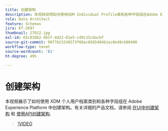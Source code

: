 ```yaml
---
title: 创建架构
description: 本视频说明如何使用XDM Individual Profile类和各种字段组在Adobe Experience Platform中创建架构。
role: Data Architect
feature: Schemas
jira: KT-2697
thumbnail: 27012.jpg
exl-id: 65c83db2-d81f-4422-81e5-cd9c15cdacbf
source-git-commit: 90f7621536573f60ac6585404b1ac0e49cb08496
workflow-type: tm+mt
source-wordcount: '81'
ht-degree: 49%

---
```


# 创建架构

本视频展示了如何使用 XDM 个人用户档案类别和各种字段组在 Adobe Experience Platform 中创建架构。有关详细的产品文档，请参阅 [在UI中创建架构](https://experienceleague.adobe.com/docs/experience-platform/xdm/tutorials/create-schema-ui.html?lang=zh-Hans) 和 [使用API创建架构](https://experienceleague.adobe.com/docs/experience-platform/xdm/tutorials/create-schema-api.html?lang=zh-Hans).

>[!VIDEO](https://video.tv.adobe.com/v/27012?quality=12&learn=on)